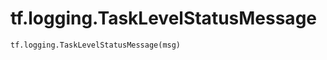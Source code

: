 <div itemscope itemtype="http://developers.google.com/ReferenceObject">
<meta itemprop="name" content="tf.logging.TaskLevelStatusMessage" />
<meta itemprop="path" content="Stable" />
</div>

# tf.logging.TaskLevelStatusMessage

``` python
tf.logging.TaskLevelStatusMessage(msg)
```

